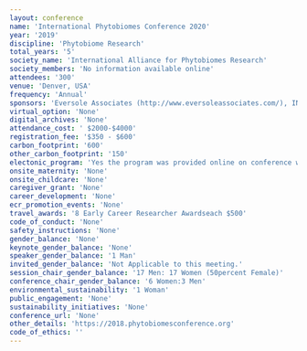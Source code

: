 ```yaml
---
layout: conference 
name: 'International Phytobiomes Conference 2020'
year: '2019'
discipline: 'Phytobiome Research'
total_years: '5'
society_name: 'International Alliance for Phytobiomes Research'
society_members: 'No information available online'
attendees: '300'
venue: 'Denver, USA'
frequency: 'Annual'
sponsors: 'Eversole Associates (http://www.eversoleassociates.com/), INRAE(https://www.inrae.fr/en), Novozymes (https://www.novozymes.com/en), Valent Biosciences (https://www.valentbiosciences.com/), Montpellier University of Excellence, Phytobiome Alliance, BAYER, Institute de Researche our le Development France, APS healthy plants, NewLeaf Symbiotics, Novel Research Institute science serving Agriculture'
virtual_option: 'None'
digital_archives: 'None'
attendance_cost: ' $2000-$4000'
registration_fee: '$350 - $600'
carbon_footprint: '600'
other_carbon_footprint: '150'
electonic_program: 'Yes the program was provided online on conference website as  speaker talks and abstract book.'
onsite_maternity: 'None'
onsite_childcare: 'None'
caregiver_grant: 'None'
career_development: 'None'
ecr_promotion_events: 'None'
travel_awards: '8 Early Career Researcher Awardseach $500'
code_of_conduct: 'None'
safety_instructions: 'None'
gender_balance: 'None'
keynote_gender_balance: 'None'
speaker_gender_balance: '1 Man'
invited_gender_balance: 'Not Applicable to this meeting.'
session_chair_gender_balance: '17 Men: 17 Women (50percent Female)'
conference_chair_gender_balance: '6 Women:3 Men'
environmental_sustainability: '1 Woman'
public_engagement: 'None'
sustainability_initiatives: 'None'
conference_url: 'None'
other_details: 'https://2018.phytobiomesconference.org'
code_of_ethics: ''
---
```


